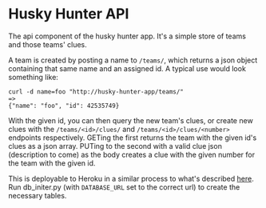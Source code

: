 Husky Hunter API
================

The api component of the husky hunter app. It's a simple store of teams and those teams' clues.

A team is created by posting a name to `/teams/`, which returns a json object containing that same
name and an assigned id. A typical use would look something like:

    curl -d name=foo "http://husky-hunter-app/teams/"
    =>
    {"name": "foo", "id": 42535749}

With the given id, you can then query the new team's clues, or create new clues with the
`/teams/<id>/clues/` and `/teams/<id>/clues/<number>` endpoints respectively. GETing the
first returns the team with the given id's clues as a json array. PUTing to the second with a valid
clue json (description to come) as the body creates a clue with the given number for the team with
the given id.

This is deployable to Heroku in a similar process to what's described
[here](http://devcenter.heroku.com/articles/python). Run db_initer.py (with `DATABASE_URL` set to
the correct url) to create the necessary tables.
